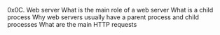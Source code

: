 0x0C. Web server
What is the main role of a web server
What is a child process
Why web servers usually have a parent process and child processes
What are the main HTTP requests
